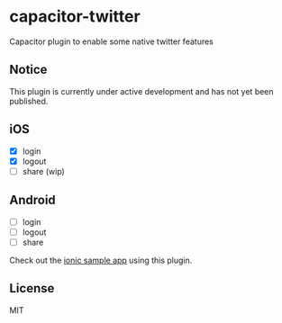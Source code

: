 # capacitor-twitter

Capacitor plugin to enable some native twitter features

## Notice

This plugin is currently under active development and has not yet been published.

## iOS

- [x] login
- [x] logout
- [ ] share (wip)

## Android

- [ ] login
- [ ] logout
- [ ] share

Check out the [ionic sample app](https://github.com/stewwan/capacitor-twitter-example) using this plugin.

## License

MIT

